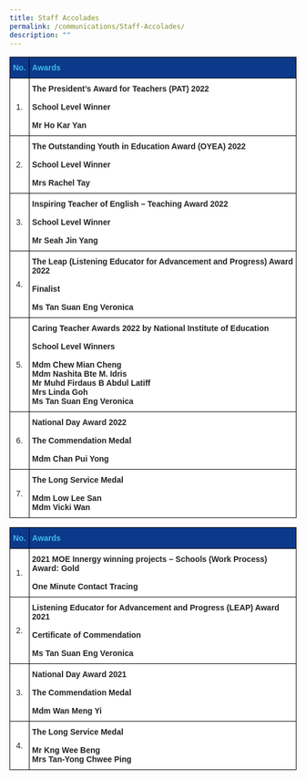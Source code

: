 ```yaml
---
title: Staff Accolades
permalink: /communications/Staff-Accolades/
description: ""
---
```

<style type="text/css">
.tg  {border-collapse:collapse;border-spacing:0;}
.tg td{border-color:black;border-style:solid;border-width:1px;font-family:Arial, sans-serif;font-size:14px;
  overflow:hidden;padding:10px 5px;word-break:normal;}
.tg th{border-color:black;border-style:solid;border-width:1px;font-family:Arial, sans-serif;font-size:14px;
  font-weight:normal;overflow:hidden;padding:10px 5px;word-break:normal;}
.tg .tg-l2bf{background-color:#FFF;color:#222;font-weight:bold;text-align:left;vertical-align:top}
.tg .tg-dik8{background-color:#0C3989;color:#40B9F0;font-weight:bold;text-align:left;vertical-align:middle}
.tg .tg-jtqe{background-color:#0C3989;color:#40B9F0;font-weight:bold;text-align:center;vertical-align:middle}
.tg .tg-a3j2{background-color:#FFF;color:#222;text-align:center;vertical-align:middle}
</style>
<table class="tg">
<thead>
  <tr>
    <th class="tg-jtqe"><span style="font-weight:bold;color:#40B9F0;background-color:#0C3989">No.</span></th>
    <th class="tg-dik8"><span style="font-weight:bold;color:#40B9F0;background-color:#0C3989">Awards</span></th>
  </tr>
</thead>
<tbody>
  <tr>
    <td class="tg-a3j2"><span style="color:#222;background-color:#FFF">1.</span></td>
    <td class="tg-l2bf">The President’s Award for Teachers (PAT) 2022<br><br>School Level Winner<br><br>Mr Ho Kar Yan</td>
  </tr>
  <tr>
    <td class="tg-a3j2"><span style="color:#222;background-color:#FFF">2.</span></td>
    <td class="tg-l2bf">The Outstanding Youth in Education Award (OYEA) 2022<br><br>School Level Winner<br><br>Mrs Rachel Tay</td>
  </tr>
  <tr>
    <td class="tg-a3j2"><span style="color:#222;background-color:#FFF">3.</span></td>
    <td class="tg-l2bf">Inspiring Teacher of English – Teaching Award 2022<br><br>School Level Winner<br><br>Mr Seah Jin Yang</td>
  </tr>
  <tr>
    <td class="tg-a3j2"><span style="color:#222;background-color:#FFF">4.</span></td>
    <td class="tg-l2bf">The Leap (Listening Educator for Advancement and Progress) Award 2022<br><br>Finalist<br><br>Ms Tan Suan Eng Veronica</td>
  </tr>
  <tr>
    <td class="tg-a3j2"><span style="color:#222;background-color:#FFF">5.</span></td>
    <td class="tg-l2bf">Caring Teacher Awards 2022 by National Institute of Education<br><br>School Level Winners<br><br>Mdm Chew Mian Cheng<br>Mdm Nashita Bte M. Idris<br>Mr Muhd Firdaus B Abdul Latiff<br>Mrs Linda Goh<br>Ms Tan Suan Eng Veronica</td>
  </tr>
  <tr>
    <td class="tg-a3j2"><span style="color:#222;background-color:#FFF">6.</span></td>
    <td class="tg-l2bf">National Day Award 2022<br><br>The Commendation Medal<br><br>Mdm Chan Pui Yong<br>	</td>
  </tr>
  <tr>
    <td class="tg-a3j2"><span style="color:#222;background-color:#FFF">7.</span></td>
    <td class="tg-l2bf">The Long Service Medal<br><br>Mdm Low Lee San<br>Mdm Vicki Wan</td>
  </tr>
</tbody>
</table>

<style type="text/css">
.tg  {border-collapse:collapse;border-spacing:0;}
.tg td{border-color:black;border-style:solid;border-width:1px;font-family:Arial, sans-serif;font-size:14px;
  overflow:hidden;padding:10px 5px;word-break:normal;}
.tg th{border-color:black;border-style:solid;border-width:1px;font-family:Arial, sans-serif;font-size:14px;
  font-weight:normal;overflow:hidden;padding:10px 5px;word-break:normal;}
.tg .tg-l2bf{background-color:#FFF;color:#222;font-weight:bold;text-align:left;vertical-align:top}
.tg .tg-dik8{background-color:#0C3989;color:#40B9F0;font-weight:bold;text-align:left;vertical-align:middle}
.tg .tg-a3j2{background-color:#FFF;color:#222;text-align:center;vertical-align:middle}
</style>
<table class="tg">
<thead>
  <tr>
    <th class="tg-dik8"><span style="font-weight:bold;color:#40B9F0;background-color:#0C3989">No.</span></th>
    <th class="tg-dik8"><span style="font-weight:bold;color:#40B9F0;background-color:#0C3989">Awards</span></th>
  </tr>
</thead>
<tbody>
  <tr>
    <td class="tg-a3j2"><span style="color:#222;background-color:#FFF">1.</span></td>
    <td class="tg-l2bf">2021 MOE Innergy winning projects – Schools (Work Process)<br>Award: Gold<br><br>One Minute Contact Tracing</td>
  </tr>
  <tr>
    <td class="tg-a3j2"><span style="color:#222;background-color:#FFF">2.</span></td>
    <td class="tg-l2bf">Listening Educator for Advancement and Progress (LEAP) Award 2021<br><br>Certificate of Commendation<br><br>Ms Tan Suan Eng Veronica</td>
  </tr>
  <tr>
    <td class="tg-a3j2"><span style="color:#222;background-color:#FFF">3.</span></td>
    <td class="tg-l2bf">National Day Award 2021<br><br>The Commendation Medal<br><br>Mdm Wan Meng Yi</td>
  </tr>
  <tr>
    <td class="tg-a3j2"><span style="color:#222;background-color:#FFF">4.</span></td>
    <td class="tg-l2bf">The Long Service Medal<br><br>Mr Kng Wee Beng<br>Mrs Tan-Yong Chwee Ping</td>
  </tr>
</tbody>
</table>